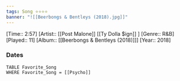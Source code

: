 ```yaml
---
tags: Song ⭐⭐⭐⭐ 
banner: "![[Beerbongs & Bentleys (2018).jpg]]"
---
```

[Time:: 2:57]
[Artist:: [[Post Malone]] [[Ty Dolla $ign]] ]
[Genre:: R&B]
[Played:: 11]
[Album:: [[Beerbongs & Bentleys (2018)]]]
[Year:: 2018]
### Dates
````dataview
TABLE Favorite_Song
WHERE Favorite_Song = [[Psycho]]
````